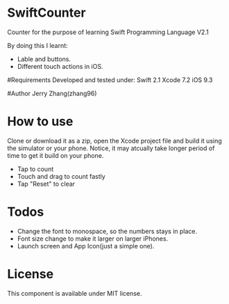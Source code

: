 # SwiftCounter
Counter for the purpose of learning Swift Programming Language V2.1

By doing this I learnt:
- Lable and buttons.
- Different touch actions in iOS.

#Requirements
Developed and tested under:
Swift 2.1 
Xcode 7.2
iOS 9.3

#Author 
Jerry Zhang(zhang96)

# How to use
Clone or download it as a zip, open the Xcode project file and build it using the simulator or your phone. Notice, it may atcually take longer period of time to get it build on your phone.

- Tap to count
- Touch and drag to count fastly
- Tap "Reset" to clear

# Todos
- Change the font to monospace, so the numbers stays in place.
- Font size change to make it larger on larger iPhones.
- Launch screen and App Icon(just a simple one).

# License
This component is available under MIT license.
